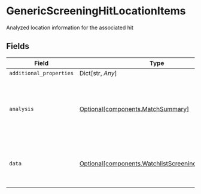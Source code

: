 # GenericScreeningHitLocationItems

Analyzed location information for the associated hit


## Fields

| Field                                                                                                            | Type                                                                                                             | Required                                                                                                         | Description                                                                                                      |
| ---------------------------------------------------------------------------------------------------------------- | ---------------------------------------------------------------------------------------------------------------- | ---------------------------------------------------------------------------------------------------------------- | ---------------------------------------------------------------------------------------------------------------- |
| `additional_properties`                                                                                          | Dict[str, *Any*]                                                                                                 | :heavy_minus_sign:                                                                                               | N/A                                                                                                              |
| `analysis`                                                                                                       | [Optional[components.MatchSummary]](../../models/components/matchsummary.md)                                     | :heavy_minus_sign:                                                                                               | Summary object reflecting the match result of the associated data                                                |
| `data`                                                                                                           | [Optional[components.WatchlistScreeningHitLocations]](../../models/components/watchlistscreeninghitlocations.md) | :heavy_minus_sign:                                                                                               | Location information for the associated individual watchlist hit                                                 |